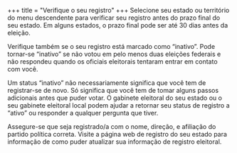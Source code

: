 +++
title = "Verifique o seu registro"
+++
Selecione seu estado ou território do menu descendente para verificar seu registro antes do prazo final do seu estado. Em alguns estados, o prazo final pode ser até 30 dias antes da eleição.

Verifique também se o seu registro está marcado como “inativo”. Pode tornar-se “inativo” se não votou em pelo menos duas eleições federais e não respondeu quando os oficiais eleitorais tentaram entrar em contato com você.

Um status “inativo” não necessariamente significa que você tem de registrar-se de novo. Só significa que você tem de tomar alguns passos adicionais antes que puder votar. O gabinete eleitoral do seu estado ou o seu gabinete eleitoral local podem ajudar a retornar seu status de registro a “ativo” ou responder a qualquer pergunta que tiver.

Assegure-se que seja registrado/a com o nome, direção, e afiliação do partido política correta.
Visite a página web de registro do seu estado para informação de como puder atualizar sua informação de registro eleitoral.

